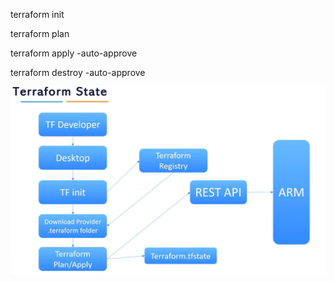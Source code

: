 terraform init

terraform plan

terraform apply -auto-approve

terraform destroy -auto-approve


![1741954861706](image/README/1741954861706.png)
